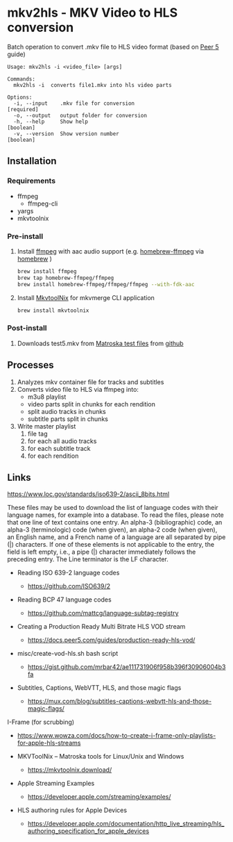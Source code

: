 # mkv2hls - MKV Video to HLS conversion

Batch operation to convert .mkv file to HLS video format (based on [Peer 5](https://docs.peer5.com/guides/production-ready-hls-vod/) guide)

````
Usage: mkv2hls -i <video_file> [args]

Commands:
  mkv2hls -i  converts file1.mkv into hls video parts

Options:
  -i, --input    .mkv file for conversion                             [required]
  -o, --output   output folder for conversion
  -h, --help     Show help                                             [boolean]
  -v, --version  Show version number                                   [boolean]
````

## Installation

### Requirements 
  - ffmpeg
      - ffmpeg-cli
  - yargs
  - mkvtoolnix

### Pre-install

1. Install [ffmpeg](https://ffmpeg.org/) with aac audio support (e.g. [homebrew-ffmpeg](https://github.com/homebrew-ffmpeg/homebrew-ffmpeg) via [homebrew](https://formulae.brew.sh/) )

    ````sh
    brew install ffmpeg
    brew tap homebrew-ffmpeg/ffmpeg
    brew install homebrew-ffmpeg/ffmpeg/ffmpeg --with-fdk-aac
    ````

1. Install [MkvtoolNix](https://mkvtoolnix.download/) for mkvmerge CLI application
    ````sh
    brew install mkvtoolnix
    ````

### Post-install
1. Downloads test5.mkv from [Matroska test files](https://github.com/Matroska-Org/matroska-test-files/) from [github](https://github.com/Matroska-Org/matroska-test-files/blob/master/test_files/test5.mkv)


## Processes
1. Analyzes mkv container file for tracks and subtitles 
1. Converts video file to HLS via ffmpeg into:
    - m3u8 playlist
    - video parts split in chunks for each rendition
    - split audio tracks in chunks
    - subtitle parts split in chunks
1. Write master playlist 
    1. file tag
    1. for each all audio tracks
    1. for each subtitle track
    1. for each rendition 

## Links

https://www.loc.gov/standards/iso639-2/ascii_8bits.html

These files may be used to download the list of language codes with their language names, for example into a database. To read the files, please note that one line of text contains one entry. An alpha-3 (bibliographic) code, an alpha-3 (terminologic) code (when given), an alpha-2 code (when given), an English name, and a French name of a language are all separated by pipe (|) characters. If one of these elements is not applicable to the entry, the field is left empty, i.e., a pipe (|) character immediately follows the preceding entry. The Line terminator is the LF character. 

- Reading ISO 639-2 language codes
  - https://github.com/ISO639/2

- Reading BCP 47 language codes
  - https://github.com/mattcg/language-subtag-registry

- Creating a Production Ready Multi Bitrate HLS VOD stream
  - https://docs.peer5.com/guides/production-ready-hls-vod/

- misc/create-vod-hls.sh bash script
  - https://gist.github.com/mrbar42/ae111731906f958b396f30906004b3fa

- Subtitles, Captions, WebVTT, HLS, and those magic flags 
  - https://mux.com/blog/subtitles-captions-webvtt-hls-and-those-magic-flags/

I-Frame (for scrubbing)
 - https://www.wowza.com/docs/how-to-create-i-frame-only-playlists-for-apple-hls-streams

- MKVToolNix – Matroska tools for Linux/Unix and Windows 
  - https://mkvtoolnix.download/

- Apple Streaming Examples
  - https://developer.apple.com/streaming/examples/

- HLS authoring rules for Apple Devices
  - https://developer.apple.com/documentation/http_live_streaming/hls_authoring_specification_for_apple_devices